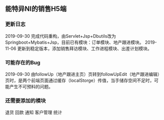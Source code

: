 ## 能特异NI的销售H5端
### 更新日志
2019-09-30 完成代码重构，由Servlet+Jsp+Dbutils改为Springboot+Mybatis+Jsp，目前已有模块：订单模块、地产跟进模块。
2019-11-06 更新到稳定版本，添加销售拜访模块、工作进程模块、出差计划模块。


### 可能存在的Bug
2019-09-30 由followUp（地产跟进主页）页转到followUpEdit（地产跟进编辑）页时，是两个前端页面通过缓存（localStorge）传值，当手储存空间不足时，可能产生不可预料的问题。


### 还需要添加的模块
退货
回款
通知
客户管理
统计

